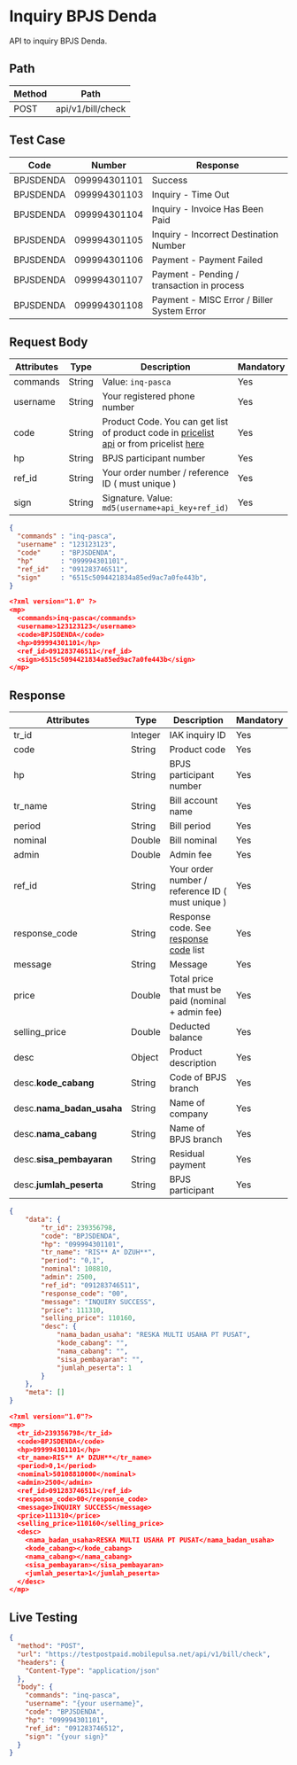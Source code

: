 # Inquiry BPJS Denda

API to inquiry BPJS Denda.

## Path

Method | Path 
---------|----------
 POST | api/v1/bill/check

## Test Case

Code | Number | Response 
---------|----------|---------
BPJSDENDA | 099994301101 | Success
BPJSDENDA | 099994301103 | Inquiry - Time Out
BPJSDENDA | 099994301104 | Inquiry - Invoice Has Been Paid
BPJSDENDA | 099994301105 | Inquiry - Incorrect Destination Number
BPJSDENDA | 099994301106 | Payment - Payment Failed
BPJSDENDA | 099994301107 | Payment - Pending / transaction in process
BPJSDENDA | 099994301108 | Payment - MISC Error / Biller System Error

## Request Body

<!-- title: Request Attributes -->
Attributes | Type | Description | Mandatory
---------|----------|---------|----------
commands | String | Value: `inq-pasca` | Yes
username | String | Your registered phone number | Yes
code | String | Product Code. You can get list of product code in [pricelist api](../../price-list.md) or from pricelist [here](https://iak.id/webapp/pricelist) | Yes
hp | String | BPJS participant number | Yes
ref_id | String | Your order number / reference ID ( must unique ) | Yes
sign | String | Signature. Value: `md5(username+api_key+ref_id)` | Yes

<!--
type: tab
title: JSON
-->

```json
{
  "commands" : "inq-pasca",
  "username" : "123123123",
  "code"     : "BPJSDENDA",
  "hp"       : "099994301101",
  "ref_id"   : "091283746511",
  "sign"     : "6515c5094421834a85ed9ac7a0fe443b",
}
```

<!--
type: tab
title: XML
-->

```json
<?xml version="1.0" ?>
<mp>
  <commands>inq-pasca</commands>
  <username>123123123</username>
  <code>BPJSDENDA</code>
  <hp>099994301101</hp>
  <ref_id>091283746511</ref_id>
  <sign>6515c5094421834a85ed9ac7a0fe443b</sign>
</mp>
```
<!-- type: tab-end -->

## Response

<!-- title: Response Attributes -->
Attributes | Type | Description | Mandatory
---------|----------|---------|----------
tr_id | Integer | IAK inquiry ID | Yes
code | String | Product code | Yes
hp | String | BPJS participant number | Yes
tr_name | String | Bill account name | Yes
period | String | Bill period | Yes
nominal | Double | Bill nominal | Yes
admin | Double | Admin fee | Yes
ref_id | String | Your order number / reference ID ( must unique ) | Yes
response_code | String | Response code. See [response code](../../../response-code.md) list | Yes
message | String | Message | Yes
price | Double | Total price that must be paid (nominal + admin fee) | Yes
selling_price | Double | Deducted balance | Yes
desc | Object | Product description | Yes
desc.**kode_cabang** | String | Code of BPJS branch | Yes
desc.**nama_badan_usaha** | String | Name of company | Yes
desc.**nama_cabang** | String | Name of BPJS branch | Yes
desc.**sisa_pembayaran** | String | Residual payment | Yes
desc.**jumlah_peserta** | String | BPJS participant | Yes

<!--
type: tab
title: JSON
-->

```json
{
	"data": {
		"tr_id": 239356798,
		"code": "BPJSDENDA",
		"hp": "099994301101",
		"tr_name": "RIS** A* DZUH**",
		"period": "0,1",
		"nominal": 108810,
		"admin": 2500,
		"ref_id": "091283746511",
		"response_code": "00",
		"message": "INQUIRY SUCCESS",
		"price": 111310,
		"selling_price": 110160,
		"desc": {
			"nama_badan_usaha": "RESKA MULTI USAHA PT PUSAT",
			"kode_cabang": "",
			"nama_cabang": "",
			"sisa_pembayaran": "",
			"jumlah_peserta": 1
		}
	},
	"meta": []
}
```

<!--
type: tab
title: XML
-->

```json
<?xml version="1.0"?>
<mp>
  <tr_id>239356798</tr_id>
  <code>BPJSDENDA</code>
  <hp>099994301101</hp>
  <tr_name>RIS** A* DZUH**</tr_name>
  <period>0,1</period>
  <nominal>50108810000</nominal>
  <admin>2500</admin>
  <ref_id>091283746511</ref_id>
  <response_code>00</response_code>
  <message>INQUIRY SUCCESS</message>
  <price>111310</price>
  <selling_price>110160</selling_price>
  <desc>
    <nama_badan_usaha>RESKA MULTI USAHA PT PUSAT</nama_badan_usaha>
    <kode_cabang></kode_cabang>
    <nama_cabang></nama_cabang>
    <sisa_pembayaran></sisa_pembayaran>
    <jumlah_peserta>1</jumlah_peserta>
  </desc>
</mp>
```
<!-- type: tab-end -->

## Live Testing

```json http
{
  "method": "POST",
  "url": "https://testpostpaid.mobilepulsa.net/api/v1/bill/check",
  "headers": {
    "Content-Type": "application/json"
  },
  "body": {
    "commands": "inq-pasca",
    "username": "{your username}",
    "code": "BPJSDENDA",
    "hp": "099994301101",
    "ref_id": "091283746512",
    "sign": "{your sign}"
  }
}
```
